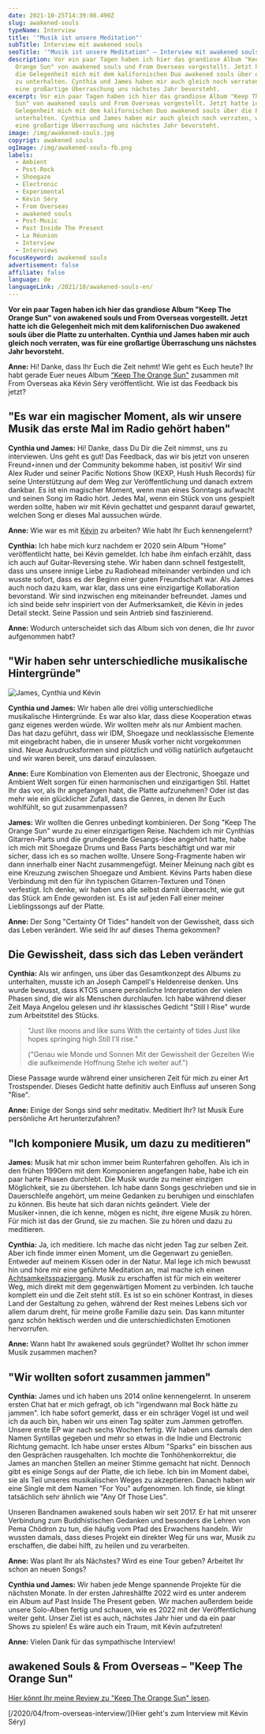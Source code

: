 ```yaml
---
date: 2021-10-25T14:39:08.490Z
slug: awakened-souls
typeName: Interview
title: '"Musik ist unsere Meditation"'
subTitle: Interview mit awakened souls
seoTitle: '"Musik ist unsere Meditation" – Interview mit awakened souls'
description: Vor ein paar Tagen haben ich hier das grandiose Album "Keep The
  Orange Sun" von awakened souls und From Overseas vorgestellt. Jetzt hatte ich
  die Gelegenheit mich mit dem kalifornischen Duo awakened souls über die Platte
  zu unterhalten. Cynthia und James haben mir auch gleich noch verraten, was für
  eine großartige Überraschung uns nächstes Jahr bevorsteht.
excerpt: Vor ein paar Tagen haben ich hier das grandiose Album "Keep The Orange
  Sun" von awakened souls und From Overseas vorgestellt. Jetzt hatte ich die
  Gelegenheit mich mit dem kalifornischen Duo awakened souls über die Platte zu
  unterhalten. Cynthia und James haben mir auch gleich noch verraten, was für
  eine großartige Überraschung uns nächstes Jahr bevorsteht.
image: /img/awakened-souls.jpg
copyrigt: awakened souls
ogImage: /img/awakened-souls-fb.png
labels:
  - Ambient
  - Post-Rock
  - Shoegaze
  - Electronic
  - Experimental
  - Kévin Séry
  - From Overseas
  - awakened souls
  - Post-Music
  - Past Inside The Present
  - La Réunion
  - Interview
  - Interviews
focusKeyword: awakened souls
advertisement: false
affiliate: false
language: de
languageLink: /2021/10/awakened-souls-en/
---
```

**Vor ein paar Tagen haben ich hier das grandiose Album "Keep The Orange Sun" von awakened souls und From Overseas vorgestellt. Jetzt hatte ich die Gelegenheit mich mit dem kalifornischen Duo awakened souls über die Platte zu unterhalten. Cynthia und James haben mir auch gleich noch verraten, was für eine großartige Überraschung uns nächstes Jahr bevorsteht.**

**Anne:** Hi! Danke, dass Ihr Euch die Zeit nehmt! Wie geht es Euch heute? Ihr habt gerade Euer neues Album ["Keep The Orange Sun"](/2021/09/keep-the-orange-sun/) zusammen mit From Overseas aka Kévin Séry veröffentlicht. Wie ist das Feedback bis jetzt?

## "Es war ein magischer Moment, als wir unsere Musik das erste Mal im Radio gehört haben"

**Cynthia und James:** Hi! Danke, dass Du Dir die Zeit nimmst, uns zu interviewen. Uns geht es gut! Das Feedback, das wir bis jetzt von unseren Freund⋆innen und der Community bekomme haben, ist positiv! Wir sind Alex Ruder und seiner Pacific Notions Show (KEXP, Hush Hush Records) für seine Unterstützung auf dem Weg zur Veröffentlichung und danach extrem dankbar. Es ist ein magischer Moment, wenn man eines Sonntags aufwacht und seinen Song im Radio hört. Jedes Mal, wenn ein Stück von uns gespielt werden sollte, haben wir mit Kévin gechattet und gespannt darauf gewartet, welchen Song er dieses Mal aussuchen würde.

**Anne:** Wie war es mit [Kévin](/2020/04/from-overseas-interview/) zu arbeiten? Wie habt Ihr Euch kennengelernt?

**Cynthia:** Ich habe mich kurz nachdem er 2020 sein Album "Home" veröffentlicht hatte, bei Kévin gemeldet. Ich habe ihm einfach erzählt, dass ich auch auf Guitar-Reversing stehe. Wir haben dann schnell festgestellt, dass uns unsere innige Liebe zu Radiohead miteinander verbinden und ich wusste sofort, dass es der Beginn einer guten Freundschaft war. Als James auch noch dazu kam, war klar, dass uns eine einzigartige Kollaboration bevorstand. Wir sind inzwischen eng miteinander befreundet. James und ich sind beide sehr inspiriert von der Aufmerksamkeit, die Kévin in jedes Detail steckt. Seine Passion und sein Antrieb sind faszinierend.

**Anne:** Wodurch unterscheidet sich das Album sich von denen, die Ihr zuvor aufgenommen habt?

## "Wir haben sehr unterschiedliche musikalische Hintergründe"

![James, Cynthia und Kévin](/img/awakened-souls-from-overseas.png "James, Cynthia und Kévin")

**Cynthia und James:** Wir haben alle drei völlig unterschiedliche musikalische Hintergründe. Es war also klar, dass diese Kooperation etwas ganz eigenes werden würde. Wir wollten mehr als nur Ambient machen. Das hat dazu geführt, dass wir IDM, Shoegaze und neoklassische Elemente mit eingebracht haben, die in unserer Musik vorher nicht vorgekommen sind. Neue Ausdrucksformen sind plötzlich und völlig natürlich aufgetaucht und wir waren bereit, uns darauf einzulassen.

**Anne:** Eure Kombination von Elementen aus der Electronic, Shoegaze und Ambient Welt sorgen für einen harmonischen und einzigartigen Stil. Hattet Ihr das vor, als Ihr angefangen habt, die Platte aufzunehmen? Oder ist das mehr wie ein glücklicher Zufall, dass die Genres, in denen Ihr Euch wohlfühlt, so gut zusammenpassen?

**James:** Wir wollten die Genres unbedingt kombinieren. Der Song "Keep The Orange Sun" wurde zu einer einzigartigen Reise. Nachdem ich mir Cynthias Gitarren-Parts und die grundlegende Gesangs-Idee angehört hatte, habe ich mich mit Shoegaze Drums und Bass Parts beschäftigt und war mir sicher, dass ich es so machen wollte. Unsere Song-Fragmente haben wir dann innerhalb einer Nacht zusammengefügt. Meiner Meinung nach gibt es eine Kreuzung zwischen Shoegaze und Ambient. Kévins Parts haben diese Verbindung mit den für ihn typischen Gitarren-Texturen und Tönen verfestigt. Ich denke, wir haben uns alle selbst damit überrascht, wie gut das Stück am Ende geworden ist. Es ist auf jeden Fall einer meiner Lieblingssongs auf der Platte.

**Anne:** Der Song "Certainty Of Tides" handelt von der Gewissheit, dass sich das Leben verändert. Wie seid Ihr auf dieses Thema gekommen?

## Die Gewissheit, dass sich das Leben verändert

**Cynthia:** Als wir anfingen, uns über das Gesamtkonzept des Albums zu unterhalten, musste ich an Joseph Campell's Heldenreise denken. Uns wurde bewusst, dass KTOS unsere persönliche Interpretation der vielen Phasen sind, die wir als Menschen durchlaufen. Ich habe während dieser Zeit Maya Angelou gelesen und ihr klassisches Gedicht "Still I Rise" wurde zum Arbeitstitel des Stücks. 

> "Just like moons and like suns
> With the certainty of tides
> Just like hopes springing high
> Still I'll rise."
> 
> ("Genau wie Monde und Sonnen
> Mit der Gewissheit der Gezeiten
> Wie die aufkeimende Hoffnung
> Stehe ich weiter auf.") 

Diese Passage wurde während einer unsicheren Zeit für mich zu einer Art Trostspender. Dieses Gedicht hatte definitiv auch Einfluss auf unseren Song "Rise".

**Anne:** Einige der Songs sind sehr meditativ. Meditiert Ihr? Ist Musik Eure persönliche Art herunterzufahren?

## "Ich komponiere Musik, um dazu zu meditieren"

**James:** Musik hat mir schon immer beim Runterfahren geholfen. Als ich in den frühen 1990ern mit dem Komponieren angefangen habe, habe ich ein paar harte Phasen durchlebt. Die Musik wurde zu meiner einzigen Möglichkeit, sie zu überstehen. Ich habe dann Songs geschrieben und sie in Dauerschleife angehört, um meine Gedanken zu beruhigen und einschlafen zu können. Bis heute hat sich daran nichts geändert. Viele der Musiker⋆innen, die ich kenne, mögen es nicht, ihre eigene Musik zu hören. Für mich ist das der Grund, sie zu machen. Sie zu hören und dazu zu meditieren.

**Cynthia:** Ja, ich meditiere. Ich mache das nicht jeden Tag zur selben Zeit. Aber ich finde immer einen Moment, um die Gegenwart zu genießen. Entweder auf meinem Kissen oder in der Natur. Mal lege ich mich bewusst hin und höre mir eine geführte Meditation an, mal mache ich einen [Achtsamkeitsspaziergang](/2020/10/spaziergang-fuer-die-seele/). Musik zu erschaffen ist für mich ein weiterer Weg, mich direkt mit dem gegenwärtigen Moment zu verbinden. Ich tauche komplett ein und die Zeit steht still. Es ist so ein schöner Kontrast, in dieses Land der Gestaltung zu gehen, während der Rest meines Lebens sich vor allem darum dreht, für meine große Familie dazu sein. Das kann mitunter ganz schön hektisch werden und die unterschiedlichsten Emotionen hervorrufen.

**Anne:** Wann habt Ihr awakened souls gegründet? Wolltet Ihr schon immer Musik zusammen machen?

## "Wir wollten sofort zusammen jammen"

**Cynthia:** James und ich haben uns 2014 online kennengelernt. In unserem ersten Chat hat er mich gefragt, ob ich "irgendwann mal Bock hätte zu jammen". Ich habe sofort gemerkt, dass er ein schräger Vogel ist und weil ich da auch bin, haben wir uns einen Tag später zum Jammen getroffen. Unsere erste EP war nach sechs Wochen fertig.  Wir haben uns damals den Namen Syntillas gegeben und mehr so etwas in die Indie und Electronic Richtung gemacht.  Ich habe unser erstes Album "Sparks" ein bisschen aus den Gesprächen rausgehalten. Ich mochte die Tonhöhenkorrektur, die James an manchen Stellen an meiner Stimme gemacht hat nicht. Dennoch gibt es einige Songs auf der Platte, die ich liebe. Ich bin im Moment dabei, sie als Teil unseres musikalischen Weges zu akzeptieren. Danach haben wir eine Single mit dem Namen "For You" aufgenommen. Ich finde, sie klingt tatsächlich sehr ähnlich wie "Any Of Those Lies".

Unseren Bandnamen awakened souls haben wir seit 2017. Er hat mit unserer Verbindung zum Buddhistischen Gedanken und besonders die Lehren von Pema Chödron zu tun, die häufig vom Pfad des Erwachens handeln. Wir wussten damals, dass dieses Projekt ein direkter Weg für uns war, Musik zu erschaffen, die dabei hilft, zu heilen und zu verarbeiten.

**Anne:** Was plant Ihr als Nächstes? Wird es eine Tour geben? Arbeitet Ihr schon an neuen Songs?

**Cynthia und James:** Wir haben jede Menge spannende Projekte für die nächsten Monate. In der ersten Jahreshälfte 2022 wird es unter anderem ein Album auf Past Inside The Present geben. Wir machen außerdem beide unsere Solo-Alben fertig und schauen, wie es 2022 mit der Veröffentlichung weiter geht. Unser Ziel ist es auch, nächstes Jahr hier und da ein paar Shows zu spielen! Es wäre auch ein Traum, mit Kévin aufzutreten!

**Anne:** Vielen Dank für das sympathische Interview!

## awakened Souls & From Overseas – "Keep The Orange Sun"

<YouTube id="9hpPl-5nTdo" />

[Hier könnt Ihr meine Review zu "Keep The Orange Sun" lesen](/2021/09/keep-the-orange-sun/).

\[/2020/04/from-overseas-interview/](Hier geht's zum Interview mit Kévin Séry)